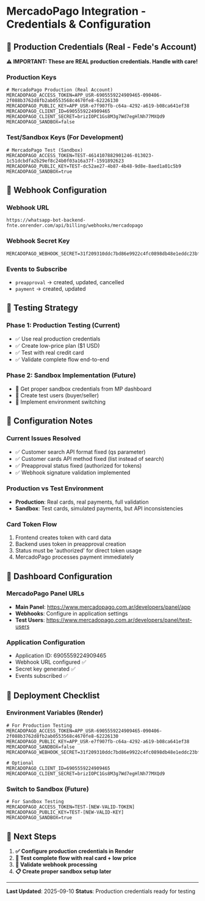 # MercadoPago Integration - Credentials & Configuration

## 🔐 Production Credentials (Real - Fede's Account)

**⚠️ IMPORTANT: These are REAL production credentials. Handle with care!**

### Production Keys
```env
# MercadoPago Production (Real Account)
MERCADOPAGO_ACCESS_TOKEN=APP_USR-6905559224909465-090406-2f088b3762d8fb2ab0553568c4670fe8-62226130
MERCADOPAGO_PUBLIC_KEY=APP_USR-e7f907fb-c64a-4292-a619-b08ca641ef38
MERCADOPAGO_CLIENT_ID=6905559224909465
MERCADOPAGO_CLIENT_SECRET=brizIOPC1Gs8M3g7Wd7egHlNh77MXQd9
MERCADOPAGO_SANDBOX=false
```

### Test/Sandbox Keys (For Development)
```env
# MercadoPago Test (Sandbox)
MERCADOPAGO_ACCESS_TOKEN=TEST-4614107882901246-013023-1c51dcbdfa2b29ef8c24b0f03a16a37f-1591892623
MERCADOPAGO_PUBLIC_KEY=TEST-dc52ae27-4b87-4b48-9d8e-8aed1a01c5b9
MERCADOPAGO_SANDBOX=true
```

## 🔗 Webhook Configuration

### Webhook URL
```
https://whatsapp-bot-backend-fnte.onrender.com/api/billing/webhooks/mercadopago
```

### Webhook Secret Key
```env
MERCADOPAGO_WEBHOOK_SECRET=31f209310ddc7bd86e9922c4fc0898db48e1eddc23bfa9c4ce0c4bf1cc58fad8
```

### Events to Subscribe
- `preapproval` → created, updated, cancelled
- `payment` → created, updated

## 🧪 Testing Strategy

### Phase 1: Production Testing (Current)
- ✅ Use real production credentials
- ✅ Create low-price plan ($1 USD)  
- ✅ Test with real credit card
- ✅ Validate complete flow end-to-end

### Phase 2: Sandbox Implementation (Future)
- 🔄 Get proper sandbox credentials from MP dashboard
- 🔄 Create test users (buyer/seller)
- 🔄 Implement environment switching

## 🔧 Configuration Notes

### Current Issues Resolved
- ✅ Customer search API format fixed (qs parameter)
- ✅ Customer cards API method fixed (list instead of search)
- ✅ Preapproval status fixed (authorized for tokens)
- ✅ Webhook signature validation implemented

### Production vs Test Environment
- **Production**: Real cards, real payments, full validation
- **Sandbox**: Test cards, simulated payments, but API inconsistencies

### Card Token Flow
1. Frontend creates token with card data
2. Backend uses token in preapproval creation
3. Status must be 'authorized' for direct token usage
4. MercadoPago processes payment immediately

## 📱 Dashboard Configuration

### MercadoPago Panel URLs
- **Main Panel**: https://www.mercadopago.com.ar/developers/panel/app
- **Webhooks**: Configure in application settings
- **Test Users**: https://www.mercadopago.com.ar/developers/panel/test-users

### Application Configuration
- Application ID: 6905559224909465
- Webhook URL configured ✅
- Secret key generated ✅
- Events subscribed ✅

## 🚀 Deployment Checklist

### Environment Variables (Render)
```env
# For Production Testing
MERCADOPAGO_ACCESS_TOKEN=APP_USR-6905559224909465-090406-2f088b3762d8fb2ab0553568c4670fe8-62226130
MERCADOPAGO_PUBLIC_KEY=APP_USR-e7f907fb-c64a-4292-a619-b08ca641ef38
MERCADOPAGO_SANDBOX=false
MERCADOPAGO_WEBHOOK_SECRET=31f209310ddc7bd86e9922c4fc0898db48e1eddc23bfa9c4ce0c4bf1cc58fad8

# Optional
MERCADOPAGO_CLIENT_ID=6905559224909465
MERCADOPAGO_CLIENT_SECRET=brizIOPC1Gs8M3g7Wd7egHlNh77MXQd9
```

### Switch to Sandbox (Future)
```env
# For Sandbox Testing
MERCADOPAGO_ACCESS_TOKEN=TEST-[NEW-VALID-TOKEN]
MERCADOPAGO_PUBLIC_KEY=TEST-[NEW-VALID-KEY]  
MERCADOPAGO_SANDBOX=true
```

## 🎯 Next Steps

1. **✅ Configure production credentials in Render**
2. **🔄 Test complete flow with real card + low price**
3. **🔄 Validate webhook processing**
4. **📋 Create proper sandbox setup later**

---

**Last Updated**: 2025-09-10
**Status**: Production credentials ready for testing
